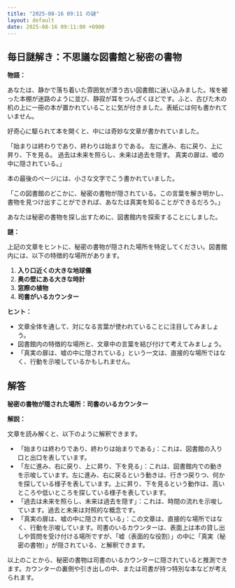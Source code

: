 ```yaml
---
title: "2025-08-16 09:11 の謎"
layout: default
date: 2025-08-16 09:11:00 +0900
---
```

## 毎日謎解き：不思議な図書館と秘密の書物

**物語：**

あなたは、静かで落ち着いた雰囲気が漂う古い図書館に迷い込みました。埃を被った本棚が迷路のように並び、静寂が耳をつんざくほどです。ふと、古びた木の机の上に一冊の本が置かれていることに気が付きました。表紙には何も書かれていません。

好奇心に駆られて本を開くと、中には奇妙な文章が書かれていました。

「始まりは終わりであり、終わりは始まりである。
  左に進み、右に戻り、上に昇り、下を見る。
  過去は未来を照らし、未来は過去を隠す。
  真実の扉は、嘘の中に隠されている。」

本の最後のページには、小さな文字でこう書かれていました。

「この図書館のどこかに、秘密の書物が隠されている。この言葉を解き明かし、書物を見つけ出すことができれば、あなたは真実を知ることができるだろう。」

あなたは秘密の書物を探し出すために、図書館内を探索することにしました。

**謎：**

上記の文章をヒントに、秘密の書物が隠された場所を特定してください。図書館内には、以下の特徴的な場所があります。

1.  **入り口近くの大きな地球儀**
2.  **奥の壁にある大きな時計**
3.  **窓際の植物**
4.  **司書がいるカウンター**

**ヒント：**

*   文章全体を通して、対になる言葉が使われていることに注目してみましょう。
*   図書館内の特徴的な場所と、文章中の言葉を結び付けて考えてみましょう。
*  「真実の扉は、嘘の中に隠されている」という一文は、直接的な場所ではなく、行動を示唆しているかもしれません。

## 解答

**秘密の書物が隠された場所：司書のいるカウンター**

**解説：**

文章を読み解くと、以下のように解釈できます。

*   「始まりは終わりであり、終わりは始まりである」：これは、図書館の入り口と出口を表しています。
*   「左に進み、右に戻り、上に昇り、下を見る」：これは、図書館内での動きを示唆しています。左に進み、右に戻るという動きは、行きつ戻りつ、何かを探している様子を表しています。上に昇り、下を見るという動作は、高いところや低いところを探している様子を表しています。
*   「過去は未来を照らし、未来は過去を隠す」：これは、時間の流れを示唆しています。過去と未来は対照的な概念です。
*   「真実の扉は、嘘の中に隠されている」：この文章は、直接的な場所ではなく、行動を示唆しています。司書のいるカウンターは、表面上は本の貸し出しや質問を受け付ける場所ですが、「嘘（表面的な役割）」の中に「真実（秘密の書物）」が隠されている、と解釈できます。

以上のことから、秘密の書物は司書のいるカウンターに隠されていると推測できます。カウンターの裏側や引き出しの中、または司書が持つ特別な本などが考えられます。
